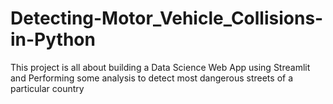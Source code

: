 # Detecting-Motor_Vehicle_Collisions-in-Python

This project is all about building a Data Science Web App using Streamlit and Performing some analysis to detect most dangerous streets of a particular country
